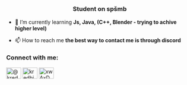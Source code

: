 <h1 align="center"></h1>
<h3 align="center">Student on spšmb</h3>

- 🌱 I’m currently learning **Js, Java, (C++, Blender - trying to achive higher level)**

- 📫 How to reach me **the best way to contact me is through discord**

<h3 align="left">Connect with me:</h3>
<p align="left">
<a href="https://twitter.com/@kredbic1" target="blank"><img align="center" src="https://raw.githubusercontent.com/rahuldkjain/github-profile-readme-generator/master/src/images/icons/Social/twitter.svg" alt="@kredbic1" height="30" width="40" /></a>
<a href="https://www.youtube.com/c/kredbic" target="blank"><img align="center" src="https://raw.githubusercontent.com/rahuldkjain/github-profile-readme-generator/master/src/images/icons/Social/youtube.svg" alt="kredbic" height="30" width="40" /></a>
<a href="https://discord.gg/xwAxDAxr" target="blank"><img align="center" src="https://raw.githubusercontent.com/rahuldkjain/github-profile-readme-generator/master/src/images/icons/Social/discord.svg" alt="xwAxDAxr" height="30" width="40" /></a>
</p>


